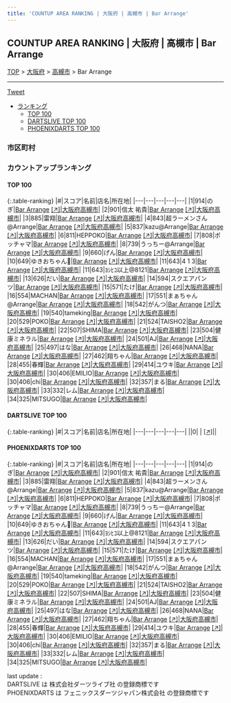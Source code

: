 ```yaml
---
title: 'COUNTUP AREA RANKING | 大阪府 | 高槻市 | Bar Arrange'
---
```

## COUNTUP AREA RANKING | 大阪府 | 高槻市 | Bar Arrange

[TOP](/darts/rank/) > [大阪府](/darts/rank/大阪府/) > [高槻市](/darts/rank/大阪府/高槻市/) > Bar Arrange

___

<a href="https://twitter.com/share?ref_src=twsrc%5Etfw" data-text="COUNTUP AREA RANKING | 大阪府高槻市Bar Arrange" class="twitter-share-button" data-hashtags="DARTSLIVE,PHOENIXDARTS,darts,ダーツ" data-show-count="false">Tweet</a>

* [ランキング](#カウントアップランキング)
    * [TOP 100](#top-100)
    * [DARTSLIVE TOP 100](#dartslive-top-100)
    * [PHOENIXDARTS TOP 100](#phoenixdarts-top-100)

### 市区町村

<ul>

</ul>

### カウントアップランキング

#### TOP 100



{:.table-ranking}
|#|スコア|名前|店名|所在地|
|---|---|---|---|---|
|1|914|<span class="rank-name-pd">のぎ</span>|<a href="/darts/rank/shops/79088.html">Bar Arrange</a> <a href="https://vs.phoenixdarts.com/jp/shop/shopDetailInfo/s_79088?s_seq=79088">[↗]</a>|<a href="/darts/rank/大阪府/高槻市">大阪府高槻市</a>|
|2|901|<span class="rank-name-pd">信太 祐貴</span>|<a href="/darts/rank/shops/79088.html">Bar Arrange</a> <a href="https://vs.phoenixdarts.com/jp/shop/shopDetailInfo/s_79088?s_seq=79088">[↗]</a>|<a href="/darts/rank/大阪府/高槻市">大阪府高槻市</a>|
|3|885|<span class="rank-name-pd">雷翔</span>|<a href="/darts/rank/shops/79088.html">Bar Arrange</a> <a href="https://vs.phoenixdarts.com/jp/shop/shopDetailInfo/s_79088?s_seq=79088">[↗]</a>|<a href="/darts/rank/大阪府/高槻市">大阪府高槻市</a>|
|4|843|<span class="rank-name-pd">超ラーメンさん@Arrange</span>|<a href="/darts/rank/shops/79088.html">Bar Arrange</a> <a href="https://vs.phoenixdarts.com/jp/shop/shopDetailInfo/s_79088?s_seq=79088">[↗]</a>|<a href="/darts/rank/大阪府/高槻市">大阪府高槻市</a>|
|5|837|<span class="rank-name-pd">kazu@Arrange</span>|<a href="/darts/rank/shops/79088.html">Bar Arrange</a> <a href="https://vs.phoenixdarts.com/jp/shop/shopDetailInfo/s_79088?s_seq=79088">[↗]</a>|<a href="/darts/rank/大阪府/高槻市">大阪府高槻市</a>|
|6|811|<span class="rank-name-pd">HEPPOKO</span>|<a href="/darts/rank/shops/79088.html">Bar Arrange</a> <a href="https://vs.phoenixdarts.com/jp/shop/shopDetailInfo/s_79088?s_seq=79088">[↗]</a>|<a href="/darts/rank/大阪府/高槻市">大阪府高槻市</a>|
|7|808|<span class="rank-name-pd">ポッチャマ</span>|<a href="/darts/rank/shops/79088.html">Bar Arrange</a> <a href="https://vs.phoenixdarts.com/jp/shop/shopDetailInfo/s_79088?s_seq=79088">[↗]</a>|<a href="/darts/rank/大阪府/高槻市">大阪府高槻市</a>|
|8|739|<span class="rank-name-pd">うっちー@Arrange</span>|<a href="/darts/rank/shops/79088.html">Bar Arrange</a> <a href="https://vs.phoenixdarts.com/jp/shop/shopDetailInfo/s_79088?s_seq=79088">[↗]</a>|<a href="/darts/rank/大阪府/高槻市">大阪府高槻市</a>|
|9|660|<span class="rank-name-pd">げん</span>|<a href="/darts/rank/shops/79088.html">Bar Arrange</a> <a href="https://vs.phoenixdarts.com/jp/shop/shopDetailInfo/s_79088?s_seq=79088">[↗]</a>|<a href="/darts/rank/大阪府/高槻市">大阪府高槻市</a>|
|10|649|<span class="rank-name-pd">ゆきおちゃん🎵</span>|<a href="/darts/rank/shops/79088.html">Bar Arrange</a> <a href="https://vs.phoenixdarts.com/jp/shop/shopDetailInfo/s_79088?s_seq=79088">[↗]</a>|<a href="/darts/rank/大阪府/高槻市">大阪府高槻市</a>|
|11|643|<span class="rank-name-pd">4 1 3</span>|<a href="/darts/rank/shops/79088.html">Bar Arrange</a> <a href="https://vs.phoenixdarts.com/jp/shop/shopDetailInfo/s_79088?s_seq=79088">[↗]</a>|<a href="/darts/rank/大阪府/高槻市">大阪府高槻市</a>|
|11|643|<span class="rank-name-pd">ﾖｼﾋｺ以上@8121</span>|<a href="/darts/rank/shops/79088.html">Bar Arrange</a> <a href="https://vs.phoenixdarts.com/jp/shop/shopDetailInfo/s_79088?s_seq=79088">[↗]</a>|<a href="/darts/rank/大阪府/高槻市">大阪府高槻市</a>|
|13|626|<span class="rank-name-pd">だい</span>|<a href="/darts/rank/shops/79088.html">Bar Arrange</a> <a href="https://vs.phoenixdarts.com/jp/shop/shopDetailInfo/s_79088?s_seq=79088">[↗]</a>|<a href="/darts/rank/大阪府/高槻市">大阪府高槻市</a>|
|14|594|<span class="rank-name-pd">スクエアパンツ</span>|<a href="/darts/rank/shops/79088.html">Bar Arrange</a> <a href="https://vs.phoenixdarts.com/jp/shop/shopDetailInfo/s_79088?s_seq=79088">[↗]</a>|<a href="/darts/rank/大阪府/高槻市">大阪府高槻市</a>|
|15|571|<span class="rank-name-pd">たけ</span>|<a href="/darts/rank/shops/79088.html">Bar Arrange</a> <a href="https://vs.phoenixdarts.com/jp/shop/shopDetailInfo/s_79088?s_seq=79088">[↗]</a>|<a href="/darts/rank/大阪府/高槻市">大阪府高槻市</a>|
|16|554|<span class="rank-name-pd">MACHAN</span>|<a href="/darts/rank/shops/79088.html">Bar Arrange</a> <a href="https://vs.phoenixdarts.com/jp/shop/shopDetailInfo/s_79088?s_seq=79088">[↗]</a>|<a href="/darts/rank/大阪府/高槻市">大阪府高槻市</a>|
|17|551|<span class="rank-name-pd">まぁちゃん@Arrange</span>|<a href="/darts/rank/shops/79088.html">Bar Arrange</a> <a href="https://vs.phoenixdarts.com/jp/shop/shopDetailInfo/s_79088?s_seq=79088">[↗]</a>|<a href="/darts/rank/大阪府/高槻市">大阪府高槻市</a>|
|18|542|<span class="rank-name-pd">がんつ</span>|<a href="/darts/rank/shops/79088.html">Bar Arrange</a> <a href="https://vs.phoenixdarts.com/jp/shop/shopDetailInfo/s_79088?s_seq=79088">[↗]</a>|<a href="/darts/rank/大阪府/高槻市">大阪府高槻市</a>|
|19|540|<span class="rank-name-pd">tameking</span>|<a href="/darts/rank/shops/79088.html">Bar Arrange</a> <a href="https://vs.phoenixdarts.com/jp/shop/shopDetailInfo/s_79088?s_seq=79088">[↗]</a>|<a href="/darts/rank/大阪府/高槻市">大阪府高槻市</a>|
|20|529|<span class="rank-name-pd">POKO</span>|<a href="/darts/rank/shops/79088.html">Bar Arrange</a> <a href="https://vs.phoenixdarts.com/jp/shop/shopDetailInfo/s_79088?s_seq=79088">[↗]</a>|<a href="/darts/rank/大阪府/高槻市">大阪府高槻市</a>|
|21|524|<span class="rank-name-pd">TAISHO2</span>|<a href="/darts/rank/shops/79088.html">Bar Arrange</a> <a href="https://vs.phoenixdarts.com/jp/shop/shopDetailInfo/s_79088?s_seq=79088">[↗]</a>|<a href="/darts/rank/大阪府/高槻市">大阪府高槻市</a>|
|22|507|<span class="rank-name-pd">SHIMA</span>|<a href="/darts/rank/shops/79088.html">Bar Arrange</a> <a href="https://vs.phoenixdarts.com/jp/shop/shopDetailInfo/s_79088?s_seq=79088">[↗]</a>|<a href="/darts/rank/大阪府/高槻市">大阪府高槻市</a>|
|23|504|<span class="rank-name-pd">健康ミネラル</span>|<a href="/darts/rank/shops/79088.html">Bar Arrange</a> <a href="https://vs.phoenixdarts.com/jp/shop/shopDetailInfo/s_79088?s_seq=79088">[↗]</a>|<a href="/darts/rank/大阪府/高槻市">大阪府高槻市</a>|
|24|501|<span class="rank-name-pd">AJ</span>|<a href="/darts/rank/shops/79088.html">Bar Arrange</a> <a href="https://vs.phoenixdarts.com/jp/shop/shopDetailInfo/s_79088?s_seq=79088">[↗]</a>|<a href="/darts/rank/大阪府/高槻市">大阪府高槻市</a>|
|25|497|<span class="rank-name-pd">はな</span>|<a href="/darts/rank/shops/79088.html">Bar Arrange</a> <a href="https://vs.phoenixdarts.com/jp/shop/shopDetailInfo/s_79088?s_seq=79088">[↗]</a>|<a href="/darts/rank/大阪府/高槻市">大阪府高槻市</a>|
|26|468|<span class="rank-name-pd">NANA</span>|<a href="/darts/rank/shops/79088.html">Bar Arrange</a> <a href="https://vs.phoenixdarts.com/jp/shop/shopDetailInfo/s_79088?s_seq=79088">[↗]</a>|<a href="/darts/rank/大阪府/高槻市">大阪府高槻市</a>|
|27|462|<span class="rank-name-pd">翔ちゃん</span>|<a href="/darts/rank/shops/79088.html">Bar Arrange</a> <a href="https://vs.phoenixdarts.com/jp/shop/shopDetailInfo/s_79088?s_seq=79088">[↗]</a>|<a href="/darts/rank/大阪府/高槻市">大阪府高槻市</a>|
|28|455|<span class="rank-name-pd">春輝</span>|<a href="/darts/rank/shops/79088.html">Bar Arrange</a> <a href="https://vs.phoenixdarts.com/jp/shop/shopDetailInfo/s_79088?s_seq=79088">[↗]</a>|<a href="/darts/rank/大阪府/高槻市">大阪府高槻市</a>|
|29|414|<span class="rank-name-pd">ユウキ</span>|<a href="/darts/rank/shops/79088.html">Bar Arrange</a> <a href="https://vs.phoenixdarts.com/jp/shop/shopDetailInfo/s_79088?s_seq=79088">[↗]</a>|<a href="/darts/rank/大阪府/高槻市">大阪府高槻市</a>|
|30|406|<span class="rank-name-pd">EMILIO</span>|<a href="/darts/rank/shops/79088.html">Bar Arrange</a> <a href="https://vs.phoenixdarts.com/jp/shop/shopDetailInfo/s_79088?s_seq=79088">[↗]</a>|<a href="/darts/rank/大阪府/高槻市">大阪府高槻市</a>|
|30|406|<span class="rank-name-pd">chi</span>|<a href="/darts/rank/shops/79088.html">Bar Arrange</a> <a href="https://vs.phoenixdarts.com/jp/shop/shopDetailInfo/s_79088?s_seq=79088">[↗]</a>|<a href="/darts/rank/大阪府/高槻市">大阪府高槻市</a>|
|32|357|<span class="rank-name-pd">まる</span>|<a href="/darts/rank/shops/79088.html">Bar Arrange</a> <a href="https://vs.phoenixdarts.com/jp/shop/shopDetailInfo/s_79088?s_seq=79088">[↗]</a>|<a href="/darts/rank/大阪府/高槻市">大阪府高槻市</a>|
|33|332|<span class="rank-name-pd">レム</span>|<a href="/darts/rank/shops/79088.html">Bar Arrange</a> <a href="https://vs.phoenixdarts.com/jp/shop/shopDetailInfo/s_79088?s_seq=79088">[↗]</a>|<a href="/darts/rank/大阪府/高槻市">大阪府高槻市</a>|
|34|325|<span class="rank-name-pd">MITSUGO</span>|<a href="/darts/rank/shops/79088.html">Bar Arrange</a> <a href="https://vs.phoenixdarts.com/jp/shop/shopDetailInfo/s_79088?s_seq=79088">[↗]</a>|<a href="/darts/rank/大阪府/高槻市">大阪府高槻市</a>|


#### DARTSLIVE TOP 100



{:.table-ranking}
|#|スコア|名前|店名|所在地|
|---|---|---|---|---|
||0|<span class="rank-name-dl"> </span>|<a href="/darts/rank/shops/.html"></a> <a href="">[↗]</a>|<a href="/darts/rank//"></a>|


#### PHOENIXDARTS TOP 100



{:.table-ranking}
|#|スコア|名前|店名|所在地|
|---|---|---|---|---|
|1|914|<span class="rank-name-pd">のぎ</span>|<a href="/darts/rank/shops/79088.html">Bar Arrange</a> <a href="https://vs.phoenixdarts.com/jp/shop/shopDetailInfo/s_79088?s_seq=79088">[↗]</a>|<a href="/darts/rank/大阪府/高槻市">大阪府高槻市</a>|
|2|901|<span class="rank-name-pd">信太 祐貴</span>|<a href="/darts/rank/shops/79088.html">Bar Arrange</a> <a href="https://vs.phoenixdarts.com/jp/shop/shopDetailInfo/s_79088?s_seq=79088">[↗]</a>|<a href="/darts/rank/大阪府/高槻市">大阪府高槻市</a>|
|3|885|<span class="rank-name-pd">雷翔</span>|<a href="/darts/rank/shops/79088.html">Bar Arrange</a> <a href="https://vs.phoenixdarts.com/jp/shop/shopDetailInfo/s_79088?s_seq=79088">[↗]</a>|<a href="/darts/rank/大阪府/高槻市">大阪府高槻市</a>|
|4|843|<span class="rank-name-pd">超ラーメンさん@Arrange</span>|<a href="/darts/rank/shops/79088.html">Bar Arrange</a> <a href="https://vs.phoenixdarts.com/jp/shop/shopDetailInfo/s_79088?s_seq=79088">[↗]</a>|<a href="/darts/rank/大阪府/高槻市">大阪府高槻市</a>|
|5|837|<span class="rank-name-pd">kazu@Arrange</span>|<a href="/darts/rank/shops/79088.html">Bar Arrange</a> <a href="https://vs.phoenixdarts.com/jp/shop/shopDetailInfo/s_79088?s_seq=79088">[↗]</a>|<a href="/darts/rank/大阪府/高槻市">大阪府高槻市</a>|
|6|811|<span class="rank-name-pd">HEPPOKO</span>|<a href="/darts/rank/shops/79088.html">Bar Arrange</a> <a href="https://vs.phoenixdarts.com/jp/shop/shopDetailInfo/s_79088?s_seq=79088">[↗]</a>|<a href="/darts/rank/大阪府/高槻市">大阪府高槻市</a>|
|7|808|<span class="rank-name-pd">ポッチャマ</span>|<a href="/darts/rank/shops/79088.html">Bar Arrange</a> <a href="https://vs.phoenixdarts.com/jp/shop/shopDetailInfo/s_79088?s_seq=79088">[↗]</a>|<a href="/darts/rank/大阪府/高槻市">大阪府高槻市</a>|
|8|739|<span class="rank-name-pd">うっちー@Arrange</span>|<a href="/darts/rank/shops/79088.html">Bar Arrange</a> <a href="https://vs.phoenixdarts.com/jp/shop/shopDetailInfo/s_79088?s_seq=79088">[↗]</a>|<a href="/darts/rank/大阪府/高槻市">大阪府高槻市</a>|
|9|660|<span class="rank-name-pd">げん</span>|<a href="/darts/rank/shops/79088.html">Bar Arrange</a> <a href="https://vs.phoenixdarts.com/jp/shop/shopDetailInfo/s_79088?s_seq=79088">[↗]</a>|<a href="/darts/rank/大阪府/高槻市">大阪府高槻市</a>|
|10|649|<span class="rank-name-pd">ゆきおちゃん🎵</span>|<a href="/darts/rank/shops/79088.html">Bar Arrange</a> <a href="https://vs.phoenixdarts.com/jp/shop/shopDetailInfo/s_79088?s_seq=79088">[↗]</a>|<a href="/darts/rank/大阪府/高槻市">大阪府高槻市</a>|
|11|643|<span class="rank-name-pd">4 1 3</span>|<a href="/darts/rank/shops/79088.html">Bar Arrange</a> <a href="https://vs.phoenixdarts.com/jp/shop/shopDetailInfo/s_79088?s_seq=79088">[↗]</a>|<a href="/darts/rank/大阪府/高槻市">大阪府高槻市</a>|
|11|643|<span class="rank-name-pd">ﾖｼﾋｺ以上@8121</span>|<a href="/darts/rank/shops/79088.html">Bar Arrange</a> <a href="https://vs.phoenixdarts.com/jp/shop/shopDetailInfo/s_79088?s_seq=79088">[↗]</a>|<a href="/darts/rank/大阪府/高槻市">大阪府高槻市</a>|
|13|626|<span class="rank-name-pd">だい</span>|<a href="/darts/rank/shops/79088.html">Bar Arrange</a> <a href="https://vs.phoenixdarts.com/jp/shop/shopDetailInfo/s_79088?s_seq=79088">[↗]</a>|<a href="/darts/rank/大阪府/高槻市">大阪府高槻市</a>|
|14|594|<span class="rank-name-pd">スクエアパンツ</span>|<a href="/darts/rank/shops/79088.html">Bar Arrange</a> <a href="https://vs.phoenixdarts.com/jp/shop/shopDetailInfo/s_79088?s_seq=79088">[↗]</a>|<a href="/darts/rank/大阪府/高槻市">大阪府高槻市</a>|
|15|571|<span class="rank-name-pd">たけ</span>|<a href="/darts/rank/shops/79088.html">Bar Arrange</a> <a href="https://vs.phoenixdarts.com/jp/shop/shopDetailInfo/s_79088?s_seq=79088">[↗]</a>|<a href="/darts/rank/大阪府/高槻市">大阪府高槻市</a>|
|16|554|<span class="rank-name-pd">MACHAN</span>|<a href="/darts/rank/shops/79088.html">Bar Arrange</a> <a href="https://vs.phoenixdarts.com/jp/shop/shopDetailInfo/s_79088?s_seq=79088">[↗]</a>|<a href="/darts/rank/大阪府/高槻市">大阪府高槻市</a>|
|17|551|<span class="rank-name-pd">まぁちゃん@Arrange</span>|<a href="/darts/rank/shops/79088.html">Bar Arrange</a> <a href="https://vs.phoenixdarts.com/jp/shop/shopDetailInfo/s_79088?s_seq=79088">[↗]</a>|<a href="/darts/rank/大阪府/高槻市">大阪府高槻市</a>|
|18|542|<span class="rank-name-pd">がんつ</span>|<a href="/darts/rank/shops/79088.html">Bar Arrange</a> <a href="https://vs.phoenixdarts.com/jp/shop/shopDetailInfo/s_79088?s_seq=79088">[↗]</a>|<a href="/darts/rank/大阪府/高槻市">大阪府高槻市</a>|
|19|540|<span class="rank-name-pd">tameking</span>|<a href="/darts/rank/shops/79088.html">Bar Arrange</a> <a href="https://vs.phoenixdarts.com/jp/shop/shopDetailInfo/s_79088?s_seq=79088">[↗]</a>|<a href="/darts/rank/大阪府/高槻市">大阪府高槻市</a>|
|20|529|<span class="rank-name-pd">POKO</span>|<a href="/darts/rank/shops/79088.html">Bar Arrange</a> <a href="https://vs.phoenixdarts.com/jp/shop/shopDetailInfo/s_79088?s_seq=79088">[↗]</a>|<a href="/darts/rank/大阪府/高槻市">大阪府高槻市</a>|
|21|524|<span class="rank-name-pd">TAISHO2</span>|<a href="/darts/rank/shops/79088.html">Bar Arrange</a> <a href="https://vs.phoenixdarts.com/jp/shop/shopDetailInfo/s_79088?s_seq=79088">[↗]</a>|<a href="/darts/rank/大阪府/高槻市">大阪府高槻市</a>|
|22|507|<span class="rank-name-pd">SHIMA</span>|<a href="/darts/rank/shops/79088.html">Bar Arrange</a> <a href="https://vs.phoenixdarts.com/jp/shop/shopDetailInfo/s_79088?s_seq=79088">[↗]</a>|<a href="/darts/rank/大阪府/高槻市">大阪府高槻市</a>|
|23|504|<span class="rank-name-pd">健康ミネラル</span>|<a href="/darts/rank/shops/79088.html">Bar Arrange</a> <a href="https://vs.phoenixdarts.com/jp/shop/shopDetailInfo/s_79088?s_seq=79088">[↗]</a>|<a href="/darts/rank/大阪府/高槻市">大阪府高槻市</a>|
|24|501|<span class="rank-name-pd">AJ</span>|<a href="/darts/rank/shops/79088.html">Bar Arrange</a> <a href="https://vs.phoenixdarts.com/jp/shop/shopDetailInfo/s_79088?s_seq=79088">[↗]</a>|<a href="/darts/rank/大阪府/高槻市">大阪府高槻市</a>|
|25|497|<span class="rank-name-pd">はな</span>|<a href="/darts/rank/shops/79088.html">Bar Arrange</a> <a href="https://vs.phoenixdarts.com/jp/shop/shopDetailInfo/s_79088?s_seq=79088">[↗]</a>|<a href="/darts/rank/大阪府/高槻市">大阪府高槻市</a>|
|26|468|<span class="rank-name-pd">NANA</span>|<a href="/darts/rank/shops/79088.html">Bar Arrange</a> <a href="https://vs.phoenixdarts.com/jp/shop/shopDetailInfo/s_79088?s_seq=79088">[↗]</a>|<a href="/darts/rank/大阪府/高槻市">大阪府高槻市</a>|
|27|462|<span class="rank-name-pd">翔ちゃん</span>|<a href="/darts/rank/shops/79088.html">Bar Arrange</a> <a href="https://vs.phoenixdarts.com/jp/shop/shopDetailInfo/s_79088?s_seq=79088">[↗]</a>|<a href="/darts/rank/大阪府/高槻市">大阪府高槻市</a>|
|28|455|<span class="rank-name-pd">春輝</span>|<a href="/darts/rank/shops/79088.html">Bar Arrange</a> <a href="https://vs.phoenixdarts.com/jp/shop/shopDetailInfo/s_79088?s_seq=79088">[↗]</a>|<a href="/darts/rank/大阪府/高槻市">大阪府高槻市</a>|
|29|414|<span class="rank-name-pd">ユウキ</span>|<a href="/darts/rank/shops/79088.html">Bar Arrange</a> <a href="https://vs.phoenixdarts.com/jp/shop/shopDetailInfo/s_79088?s_seq=79088">[↗]</a>|<a href="/darts/rank/大阪府/高槻市">大阪府高槻市</a>|
|30|406|<span class="rank-name-pd">EMILIO</span>|<a href="/darts/rank/shops/79088.html">Bar Arrange</a> <a href="https://vs.phoenixdarts.com/jp/shop/shopDetailInfo/s_79088?s_seq=79088">[↗]</a>|<a href="/darts/rank/大阪府/高槻市">大阪府高槻市</a>|
|30|406|<span class="rank-name-pd">chi</span>|<a href="/darts/rank/shops/79088.html">Bar Arrange</a> <a href="https://vs.phoenixdarts.com/jp/shop/shopDetailInfo/s_79088?s_seq=79088">[↗]</a>|<a href="/darts/rank/大阪府/高槻市">大阪府高槻市</a>|
|32|357|<span class="rank-name-pd">まる</span>|<a href="/darts/rank/shops/79088.html">Bar Arrange</a> <a href="https://vs.phoenixdarts.com/jp/shop/shopDetailInfo/s_79088?s_seq=79088">[↗]</a>|<a href="/darts/rank/大阪府/高槻市">大阪府高槻市</a>|
|33|332|<span class="rank-name-pd">レム</span>|<a href="/darts/rank/shops/79088.html">Bar Arrange</a> <a href="https://vs.phoenixdarts.com/jp/shop/shopDetailInfo/s_79088?s_seq=79088">[↗]</a>|<a href="/darts/rank/大阪府/高槻市">大阪府高槻市</a>|
|34|325|<span class="rank-name-pd">MITSUGO</span>|<a href="/darts/rank/shops/79088.html">Bar Arrange</a> <a href="https://vs.phoenixdarts.com/jp/shop/shopDetailInfo/s_79088?s_seq=79088">[↗]</a>|<a href="/darts/rank/大阪府/高槻市">大阪府高槻市</a>|


<div class="footer border-top border-gray-light mt-5 pt-3 text-right text-gray">
    last update : <span style="font-weight: italic" id="foot_last_modified"></span><br />
    DARTSLIVE は 株式会社ダーツライブ社 の登録商標です<br />
    PHOENIXDARTS は フェニックスダーツジャパン株式会社 の登録商標です<br />
</div>

<script src="https://cdnjs.cloudflare.com/ajax/libs/jquery.tablesorter/2.31.3/js/jquery.tablesorter.min.js" integrity="sha512-qzgd5cYSZcosqpzpn7zF2ZId8f/8CHmFKZ8j7mU4OUXTNRd5g+ZHBPsgKEwoqxCtdQvExE5LprwwPAgoicguNg==" crossorigin="anonymous" referrerpolicy="no-referrer"></script>
<link rel="stylesheet" href="https://cdnjs.cloudflare.com/ajax/libs/jquery.tablesorter/2.31.3/css/theme.default.min.css" integrity="sha512-wghhOJkjQX0Lh3NSWvNKeZ0ZpNn+SPVXX1Qyc9OCaogADktxrBiBdKGDoqVUOyhStvMBmJQ8ZdMHiR3wuEq8+w==" crossorigin="anonymous" referrerpolicy="no-referrer" />
<script>
$(function() {
    $(".table-ranking").tablesorter({sortList:[[0, 0]]});
    $("#foot_last_modified").text(formatDate(new Date(document.lastModified), 'yyyy-MM-dd HH:mm:ss'));
});
</script>

<script async src="https://platform.twitter.com/widgets.js" charset="utf-8"></script>